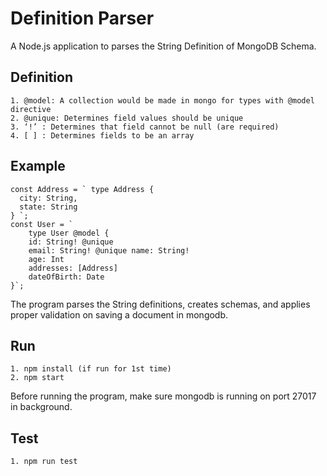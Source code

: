 # Definition Parser
A Node.js application to parses the String Definition of MongoDB Schema.

## Definition
	1. @model: A collection would be made in mongo for types with @model directive
	2. @unique: Determines field values should be unique
 	3. ‘!’ : Determines that field cannot be null (are required)
	4. [ ] : Determines fields to be an array

## Example
	const Address = ` type Address {
 	  city: String,
	  state: String
	} `;
	const User = `
		type User @model {
		id: String! @unique
		email: String! @unique name: String!
		age: Int
		addresses: [Address]
		dateOfBirth: Date
	}`;

The program parses the String definitions, creates schemas, and applies proper validation on saving a document in mongodb.

## Run
	1. npm install (if run for 1st time)
	2. npm start
Before running the program, make sure mongodb is running on port 27017 in background.

## Test
	1. npm run test
